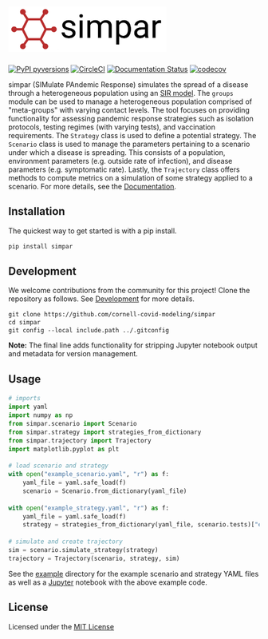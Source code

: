 # <img alt="simpar" src="docs/branding/simpar_color.png" height="90">

[![PyPI pyversions](https://img.shields.io/pypi/pyversions/simpar.svg)](https://pypi.python.org/pypi/simpar/)
[![CircleCI](https://circleci.com/gh/cornell-covid-modeling/simpar/tree/master.svg?style=shield&circle-token=bab4306a454b23a7ba58c30c3a1d0891a5d6e5ac)](https://circleci.com/gh/cornell-covid-modeling/simpar/tree/master)
[![Documentation
Status](https://readthedocs.org/projects/simpar/badge/?version=latest)](https://simpar.henryrobbins.com/en/latest/?badge=latest)
[![codecov](https://codecov.io/gh/cornell-covid-modeling/simpar/branch/master/graph/badge.svg?token=VKZ6JFQC0P)](https://codecov.io/gh/cornell-covid-modeling/simpar)

simpar (SIMulate PAndemic Response) simulates the spread of a disease through a
heterogeneous population using an [SIR model][1].
The `groups` module can be used to manage a heterogeneous population comprised
of "meta-groups" with varying contact levels. The tool focuses on providing
functionality for assessing pandemic response strategies such as isolation
protocols, testing regimes (with varying tests), and vaccination requirements.
The `Strategy` class is used to define a potential strategy. The `Scenario`
class is used to manage the parameters pertaining to a scenario under which a
disease is spreading. This consists of a population, environment parameters
(e.g. outside rate of infection), and disease parameters (e.g. symptomatic
rate). Lastly, the `Trajectory` class offers methods to compute metrics on a
simulation of some strategy applied to a scenario. For more details,
see the [Documentation][2].

## Installation

The quickest way to get started is with a pip install.

```bash
pip install simpar
```

## Development

We welcome contributions from the community for this project! Clone the
repository as follows. See [Development][4] for more details.

```
git clone https://github.com/cornell-covid-modeling/simpar
cd simpar
git config --local include.path ../.gitconfig
```

**Note:** The final line adds functionality for stripping Jupyter notebook
output and metadata for version management.

## Usage

```python
# imports
import yaml
import numpy as np
from simpar.scenario import Scenario
from simpar.strategy import strategies_from_dictionary
from simpar.trajectory import Trajectory
import matplotlib.pyplot as plt

# load scenario and strategy
with open("example_scenario.yaml", "r") as f:
    yaml_file = yaml.safe_load(f)
    scenario = Scenario.from_dictionary(yaml_file)

with open("example_strategy.yaml", "r") as f:
    yaml_file = yaml.safe_load(f)
    strategy = strategies_from_dictionary(yaml_file, scenario.tests)["ex"]

# simulate and create trajectory
sim = scenario.simulate_strategy(strategy)
trajectory = Trajectory(scenario, strategy, sim)
```

See the [example](example) directory for the example scenario and strategy YAML
files as well as a [Jupyter][3] notebook with the above example code.

## License

Licensed under the [MIT License](https://choosealicense.com/licenses/mit/)


[1]: <https://en.wikipedia.org/wiki/Compartmental_models_in_epidemiology> "SIR Model"
[2]: <https://simpar.henryrobbins.com> "documentation"
[3]: <https://jupyter.org> "Jupyter"
[4]: <https://simpar.readthedocs.io/en/latest/install.html#development> "Development"